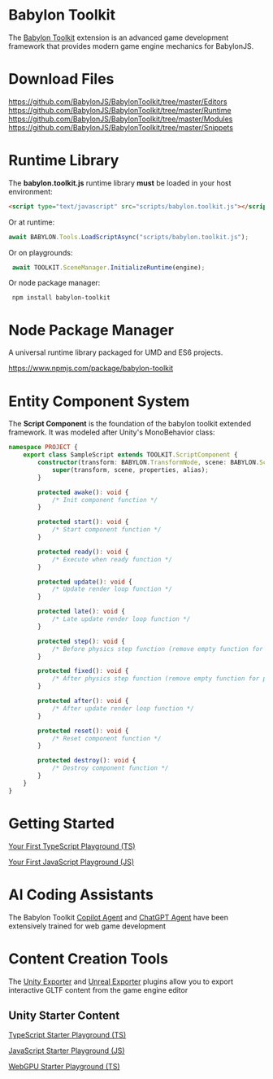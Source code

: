 # Babylon Toolkit

The <a target="_blank" href="https://www.babylontoolkit.com">Babylon Toolkit</a> extension is an advanced game development framework that provides modern game engine mechanics for BabylonJS.


# Download Files

https://github.com/BabylonJS/BabylonToolkit/tree/master/Editors
https://github.com/BabylonJS/BabylonToolkit/tree/master/Runtime
https://github.com/BabylonJS/BabylonToolkit/tree/master/Modules
https://github.com/BabylonJS/BabylonToolkit/tree/master/Snippets


# Runtime Library

The **babylon.toolkit.js** runtime library **must** be loaded in your host environment:

```html
<script type="text/javascript" src="scripts/babylon.toolkit.js"></script>
```

Or at runtime:
```typescript
await BABYLON.Tools.LoadScriptAsync("scripts/babylon.toolkit.js");
```

Or on playgrounds:
```typescript
 await TOOLKIT.SceneManager.InitializeRuntime(engine);
```

Or node package manager:
```
 npm install babylon-toolkit
```


# Node Package Manager

A universal runtime library packaged for UMD and ES6 projects.

https://www.npmjs.com/package/babylon-toolkit


# Entity Component System

The **Script Component** is the foundation of the babylon toolkit extended framework. It was modeled after Unity's MonoBehavior class:
```typescript
namespace PROJECT {
    export class SampleScript extends TOOLKIT.ScriptComponent {
        constructor(transform: BABYLON.TransformNode, scene: BABYLON.Scene, properties: any = {}, alias: string = "PROJECT.SampleScript") {
            super(transform, scene, properties, alias);
        }        

        protected awake(): void {
            /* Init component function */
        }

        protected start(): void {
            /* Start component function */
        }

        protected ready(): void {
            /* Execute when ready function */
        }

        protected update(): void {
            /* Update render loop function */
        }

        protected late(): void {
            /* Late update render loop function */
        }

        protected step(): void {
            /* Before physics step function (remove empty function for performance) */
        }

        protected fixed(): void {
            /* After physics step function (remove empty function for performance) */
        }

        protected after(): void {
            /* After update render loop function */
        }

        protected reset(): void {
            /* Reset component function */
        }

        protected destroy(): void {
            /* Destroy component function */
        }
    }
}
```


# Getting Started 

<a target="_blank" href="https://playground.babylonjs.com/index.html?BabylonToolkit#PNII2N">Your First TypeScript Playground (TS)</a>

<a target="_blank" href="https://playground.babylonjs.com/index.html?BabylonToolkit#HLQXU4">Your First JavaScript Playground (JS)</a>


# AI Coding Assistants

The Babylon Toolkit <a target="_blank" href="https://marketplace.visualstudio.com/items?itemName=MackeyKinard.codewrx-babylon-agent">Copilot Agent</a> and <a target="_blank" href="https://chatgpt.com/g/g-68329759940c8191bff103476e6220b0-babylon-toolkit-agent">ChatGPT Agent</a> have been extensively trained for web game development


# Content Creation Tools

The <a target="_blank" href="https://github.com/BabylonJS/BabylonToolkit/tree/master/Editors/Unity">Unity Exporter</a> and <a target="_blank" href="https://github.com/BabylonJS/BabylonToolkit/tree/master/Editors/Unreal">Unreal Exporter</a> plugins allow you to export interactive GLTF content from the game engine editor


Unity Starter Content
----------------------
<a target="_blank" href="https://playground.babylonjs.com/index.html?BabylonToolkit#V9AUOR">TypeScript Starter Playground (TS)</a>

<a target="_blank" href="https://playground.babylonjs.com/index.html?BabylonToolkit#GJWO5O">JavaScript Starter Playground (JS)</a>

<a target="_blank" href="https://playground.babylonjs.com/index.html?webgpu&BabylonToolkit#TWDYSM">WebGPU Starter Playground (TS)</a>
